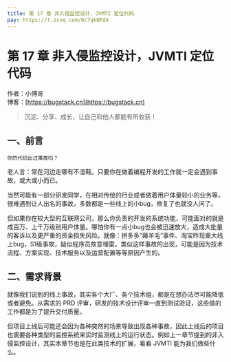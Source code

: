 ```yaml
---
title: 第 17 章 非入侵监控设计，JVMTI 定位代码
pay: https://t.zsxq.com/0c7qkNTdA
---
```


# 第 17 章 非入侵监控设计，JVMTI 定位代码

作者：小傅哥
<br/>博客：[https://bugstack.cn](https://bugstack.cn)

>沉淀、分享、成长，让自己和他人都能有所收获！

## 一、前言

`你的代码出过事故吗？`

老人言：常在河边走哪有不湿鞋。只要你在做着编程开发的工作就一定会遇到事故，或大或小而已。

当然可能有一部分研发同学，在相对传统的行业或者做着用户体量较小的业务等，很难遇到让人出名的事故，多数都是一些线上的小bug，修复了也就没人问了。

但如果你在较大型的互联网公司，那么你负责的开发的系统功能，可能面对的就是成百万、上千万级别用户体量。哪怕你有一点小bug也会被迅速放大，造成大批量的客诉以及更严重的资金损失风险。就像：拼多多“薅羊毛”事件、淘宝昨现重大线上bug，S1级事故，疑似程序员故意埋雷。类似这样事故的出现，可能是因为技术流程、方案实现、技术服务以及运营配置等等原因产生的。

## 二、需求背景

就像我们说到的线上事故，其实各个大厂、各个技术组，都是在想办法尽可能降低或者避免。从需求的 PRD 评审，研发的技术设计评审一直到测试验证，这些做的工作都是为了提升交付质量。

但项目上线后可能还会因为各种突然的场景导致出现各种事故，因此上线后的项目也需要各种类型的监控系统来实时监测线上的运行状态。例如上一章节提到的非入侵监控设计，其实本章节也是在此类技术的扩展，看看 JVMTI 能为我们做些什么。


